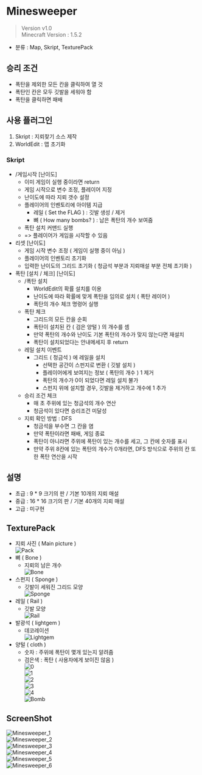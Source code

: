 # Minesweeper
  > Version v1.0  
  > Minecraft Version : 1.5.2
  - 분류 : Map, Skript, TexturePack
## 승리 조건
  - 폭탄을 제외한 모든 칸을 클릭하여 열 것
  - 폭탄인 칸은 모두 깃발을 세워야 함
  - 폭탄을 클릭하면 패배
## 사용 플러그인
  1. Skript : 지뢰찾기 소스 제작
  2. WorldEdit : 맵 초기화
### Skript
  - /게임시작 \[난이도\]
    - 이미 게임이 실행 중이라면 return
    - 게임 시작으로 변수 조정, 플레이어 지정
    - 난이도에 따라 지뢰 갯수 설정
    - 플레이어의 인벤토리에 아이템 지급
      - 레일 ( Set the FLAG ) : 깃발 생성 / 제거
      - 뼈 ( How many bombs? ) : 남은 폭탄의 개수 보여줌
	- 폭탄 설치 커맨드 실행
	- => 플레이어가 게임을 시작할 수 있음
  - 리셋 \[난이도\]
    - 게임 시작 변수 조정 ( 게임이 실행 중이 아님 )
    - 플레이어의 인벤토리 초기화
    - 입력한 난이도의 그리드 초기화 ( 청금석 부분과 지뢰매설 부분 전체 초기화 )
  - 폭탄 \[설치 / 체크\] \[난이도\]
    - /폭탄 설치
      - WorldEdit의 확률 설치를 이용
      - 난이도에 따라 확률에 맞게 폭탄을 임의로 설치 ( 폭탄 레이어 )
      - 폭탄의 개수 체크 명령어 실행
    - 폭탄 체크
      - 그리드의 모든 칸을 순회
      - 폭탄이 설치된 칸 ( 검은 양털 ) 의 개수를 셈
      - 만약 폭탄의 개수와 난이도 기본 폭탄의 개수가 맞지 않는다면 재설치
      - 폭탄이 설치되었다는 안내메세지 후 return
    - 레일 설치 이벤트
      - 그리드 ( 청금석 ) 에 레일을 설치
        - 선택한 공간이 스펀지로 변환 ( 깃발 설치 )
        - 플레이어에게 보여지는 정보 ( 폭탄의 개수 ) 1 제거
        - 폭탄의 개수가 0이 되었다면 레일 설치 불가
        - 스펀지 위에 설치할 경우, 깃발을 제거하고 개수에 1 추가
    - 승리 조건 체크
      - 매 초 주위에 있는 청금석의 개수 연산
      - 청금석이 있다면 승리조건 미달성
    - 지뢰 확인 방법 : DFS
      - 청금석을 부수면 그 칸을 염
      - 만약 폭탄이라면 패배, 게임 종료
      - 폭탄이 아니라면 주위에 폭탄이 있는 개수를 세고, 그 칸에 숫자를 표시
      - 만약 주위 8칸에 있는 폭탄의 개수가 0개라면, DFS 방식으로 주위의 칸 또한 폭탄 연산을 시작
## 설명
  - 초급 : 9 * 9 크기의 판 / 기본 10개의 지뢰 매설
  - 중급 : 16 * 16 크기의 판 / 기본 40개의 지뢰 매설
  - 고급 : 미구현
## TexturePack
  - 지뢰 사진 ( Main picture )  
    ![Pack](./texturepack/pack.png)
  - 뼈 ( Bone )
    - 지뢰의 남은 개수  
    ![Bone](./texturepack/textures/items/bone.png)
  - 스펀지 ( Sponge )
    - 깃발이 세워진 그리드 모양  
    ![Sponge](./texturepack/textures/blocks/sponge.png)
  - 레일 ( Rail )
    - 깃발 모양  
    ![Rail](./texturepack/textures/blocks/rail.png)
  - 발광석 ( lightgem )
    - 데코레이션  
    ![Lightgem](./texturepack/textures/blocks/lightgem.png)
  - 양털 ( cloth )
    - 숫자 : 주위에 폭탄이 몇개 있는지 알려줌
    - 검은색 : 폭탄 ( 사용자에게 보이진 않음 )  
    ![0](./texturepack/textures/blocks/cloth_0.png)  
    ![1](./texturepack/textures/blocks/cloth_1.png)  
    ![2](./texturepack/textures/blocks/cloth_2.png)  
    ![3](./texturepack/textures/blocks/cloth_3.png)  
    ![4](./texturepack/textures/blocks/cloth_4.png)  
    ![Bomb](./texturepack/textures/blocks/cloth_15.png)
## ScreenShot
  ![Minesweeper_1](./picture/Minesweeper_1.png)  
  ![Minesweeper_2](./picture/Minesweeper_2.png)  
  ![Minesweeper_3](./picture/Minesweeper_3.png)  
  ![Minesweeper_4](./picture/Minesweeper_4.png)  
  ![Minesweeper_5](./picture/Minesweeper_5.png)  
  ![Minesweeper_6](./picture/Minesweeper_6.png)
